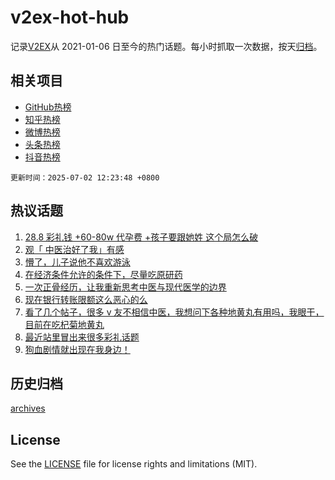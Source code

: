 # v2ex-hot-hub

 记录[V2EX](https://www.v2ex.com/)从 2021-01-06 日至今的热门话题。每小时抓取一次数据，按天[归档](archives)。
 
 ## 相关项目

- [GitHub热榜](https://github.com/lonnyzhang423/github-hot-hub)
- [知乎热榜](https://github.com/lonnyzhang423/zhihu-hot-hub)
- [微博热榜](https://github.com/lonnyzhang423/weibo-hot-hub)
- [头条热榜](https://github.com/lonnyzhang423/toutiao-hot-hub)
- [抖音热榜](https://github.com/lonnyzhang423/douyin-hot-hub)


 `更新时间：2025-07-02 12:23:48 +0800`

## 热议话题

1. [28.8 彩礼钱 +60-80w 代孕费 +孩子要跟她姓 这个局怎么破](https://www.v2ex.com/t/1142277)
1. [观「	中医治好了我」有感](https://www.v2ex.com/t/1142228)
1. [懵了，儿子说他不喜欢游泳](https://www.v2ex.com/t/1142395)
1. [在经济条件允许的条件下，尽量吃原研药](https://www.v2ex.com/t/1142258)
1. [一次正骨经历，让我重新思考中医与现代医学的边界](https://www.v2ex.com/t/1142246)
1. [现在银行转账限额这么恶心的么](https://www.v2ex.com/t/1142233)
1. [看了几个帖子，很多 v 友不相信中医，我想问下各种地黄丸有用吗，我眼干，目前在吃杞菊地黄丸](https://www.v2ex.com/t/1142383)
1. [最近站里冒出来很多彩礼话题](https://www.v2ex.com/t/1142391)
1. [狗血剧情就出现在我身边！](https://www.v2ex.com/t/1142368)

## 历史归档

[archives](archives)

## License

See the [LICENSE](LICENSE) file for license rights and limitations (MIT).
